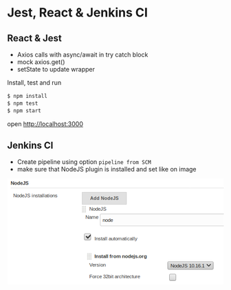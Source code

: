 # Jest, React & Jenkins CI

## React & Jest

  - Axios calls with async/await in try catch block
  - mock axios.get()
  - setState to update wrapper

Install, test and run

```sh
$ npm install
$ npm test
$ npm start
```

open <http://localhost:3000>

## Jenkins CI

- Create pipeline using option `pipeline from SCM`
- make sure that NodeJS plugin is installed and set like on image

![NodeJS](src/img/img.png)